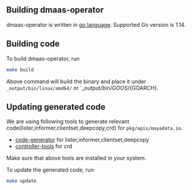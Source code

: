 ## Building dmaas-operator

dmaas-operator is written in [go language](https://golang.org/doc/install). Supported Go version is 1.14.

## Building code
To build dmaas-operator, run

```bash
make build
```

Above command will build the binary and place it under `_output/bin/linux/amd64/` or `_output/bin/${GOOS}/${GOARCH}.

## Updating generated code
We are using following tools to generate relevant code(lister,informer,clientset,deepcopy,crd) for `pkg/apis/mayadata.io`.
- [code-generator](https://github.com/kubernetes/code-generator) for lister,informer,clientset,deepcopy
- [controller-tools](https://github.com/kubernetes-sigs/controller-tools) for crd

Make sure that above tools are installed in your system.

To update the generated code, run

```bash
make update
```